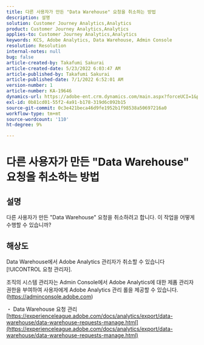 ```yaml
---
title: 다른 사용자가 만든 "Data Warehouse" 요청을 취소하는 방법
description: 설명
solution: Customer Journey Analytics,Analytics
product: Customer Journey Analytics,Analytics
applies-to: Customer Journey Analytics,Analytics
keywords: KCS, Adobe Analytics, Data Warehouse, Admin Console
resolution: Resolution
internal-notes: null
bug: false
article-created-by: Takafumi Sakurai
article-created-date: 5/23/2022 6:03:47 AM
article-published-by: Takafumi Sakurai
article-published-date: 7/1/2022 6:52:01 AM
version-number: 1
article-number: KA-19646
dynamics-url: https://adobe-ent.crm.dynamics.com/main.aspx?forceUCI=1&pagetype=entityrecord&etn=knowledgearticle&id=37436d18-5eda-ec11-a7b6-0022480b01c6
exl-id: 0b81cd01-55f2-4a91-b178-319d6c092b15
source-git-commit: 0c3e421beca46d9fe1952b1f98538a50697216a0
workflow-type: tm+mt
source-wordcount: '110'
ht-degree: 9%

---
```


# 다른 사용자가 만든 &quot;Data Warehouse&quot; 요청을 취소하는 방법

## 설명

다른 사용자가 만든 &quot;Data Warehouse&quot; 요청을 취소하려고 합니다. 이 작업을 어떻게 수행할 수 있습니까?

## 해상도


Data Warehouse에서 Adobe Analytics 관리자가 취소할 수 있습니다 [!UICONTROL 요청 관리자].

조직의 시스템 관리자는 Admin Console에서 Adobe Analytics에 대한 제품 관리자 권한을 부여하여 사용자에게 Adobe Analytics 관리 롤을 제공할 수 있습니다. (https://adminconsole.adobe.com)

・ Data Warehouse 요청 관리
[https://experienceleague.adobe.com/docs/analytics/export/data-warehouse/data-warehouse-requests-manage.html](https://experienceleague.adobe.com/docs/analytics/export/data-warehouse/data-warehouse-requests-manage.html)
